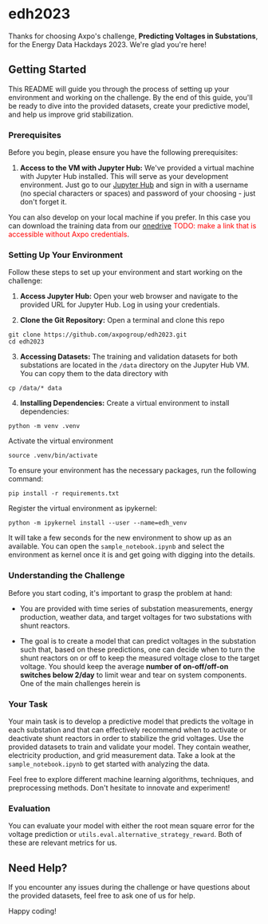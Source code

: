 # edh2023
Thanks for choosing Axpo's challenge, **Predicting Voltages in Substations**, for the Energy Data Hackdays 2023. We're glad you're here!

## Getting Started

This README will guide you through the process of setting up your environment and working on the challenge. By the end of this guide, you'll be ready to dive into the provided datasets, create your predictive model, and help us improve grid stabilization.

### Prerequisites

Before you begin, please ensure you have the following prerequisites:

1. **Access to the VM with Jupyter Hub:** We've provided a virtual machine with Jupyter Hub installed. This will serve as your development environment. Just go to our [Jupyter Hub](http://axe-lab-appl-energy-data-hackdays.westeurope.cloudapp.azure.com/hub) and sign in with a username (no special characters or spaces) and password of your choosing - just don't forget it.

You can also develop on your local machine if you prefer. In this case you can download the training data from our [onedrive](https://axpogrp.sharepoint.com/:f:/s/CMTYTOMDigitalAssetSolutions-MTA/Egl90FJJk3hPqqRx8VOa690Bv86Iz06FaFBMdVxu_jH0UA?e=msOiL1) <span style="color:red">TODO: make a link that is accessible without Axpo credentials</span>.

### Setting Up Your Environment

Follow these steps to set up your environment and start working on the challenge:

1. **Access Jupyter Hub:**
Open your web browser and navigate to the provided URL for Jupyter Hub. Log in using your credentials.

2. **Clone the Git Repository:**
Open a terminal and clone this repo
```console
git clone https://github.com/axpogroup/edh2023.git
cd edh2023
```

3. **Accessing Datasets:**
The training and validation datasets for both substations are located in the `/data` directory on the Jupyter Hub VM. You can copy them to the data directory with 
```console
cp /data/* data
```

4. **Installing Dependencies:**
Create a virtual environment to install dependencies:
```console
python -m venv .venv
```
Activate the virtual environment
```console
source .venv/bin/activate
```
To ensure your environment has the necessary packages, run the following command:
```console
pip install -r requirements.txt
```
Register the virtual environment as ipykernel:
```console
python -m ipykernel install --user --name=edh_venv
```
It will take a few seconds for the new environment to show up as an available. You can open the `sample_notebook.ipynb` and select the environment as kernel once it is and get going with digging into the details.
### Understanding the Challenge

Before you start coding, it's important to grasp the problem at hand:

- You are provided with time series of substation measurements, energy production, weather data, and target voltages for two substations with shunt reactors.

- The goal is to create a model that can predict voltages in the substation such that, based on these predictions, one can decide when to turn the shunt reactors on or off to keep the measured voltage close to the target voltage. You should keep the average **number of on-off/off-on switches below 2/day** to limit wear and tear on system components. One of the main challenges herein is

### Your Task

Your main task is to develop a predictive model that predicts the voltage in each substation and that can effectively recommend when to activate or deactivate shunt reactors in order to stabilize the grid voltages. Use the provided datasets to train and validate your model. They contain weather, electricity production, and grid measurement data. Take a look at the `sample_notebook.ipynb` to get started with analyzing the data.

Feel free to explore different machine learning algorithms, techniques, and preprocessing methods. Don't hesitate to innovate and experiment!

### Evaluation

You can evaluate your model with either the root mean square error for the voltage prediction or `utils.eval.alternative_strategy_reward`. Both of these are relevant metrics for us.

## Need Help?

If you encounter any issues during the challenge or have questions about the provided datasets, feel free to ask one of us for help. 

Happy coding!
